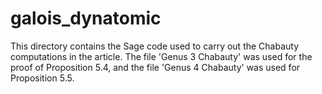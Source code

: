 # galois_dynatomic
This directory contains the Sage code used to carry out the Chabauty computations in the article.
The file 'Genus 3 Chabauty' was used for the proof of Proposition 5.4, and the file 'Genus 4 Chabauty' was used for Proposition 5.5.
